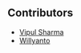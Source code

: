 ## Contributors
- [Vipul Sharma](https://github.com/vsvipul)
- [Willyanto](https://github.com/Willyanto39)
